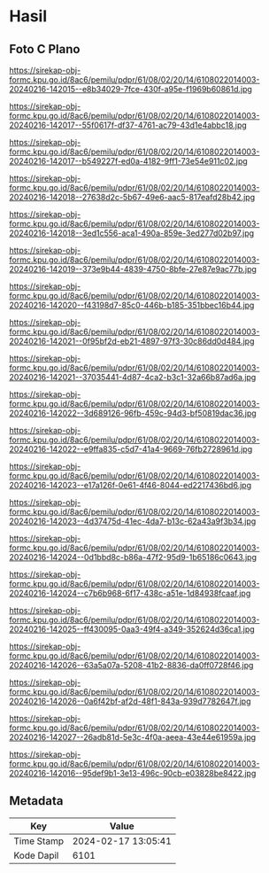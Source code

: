 # Hasil

## Foto C Plano

https://sirekap-obj-formc.kpu.go.id/8ac6/pemilu/pdpr/61/08/02/20/14/6108022014003-20240216-142015--e8b34029-7fce-430f-a95e-f1969b60861d.jpg

https://sirekap-obj-formc.kpu.go.id/8ac6/pemilu/pdpr/61/08/02/20/14/6108022014003-20240216-142017--55f0617f-df37-4761-ac79-43d1e4abbc18.jpg

https://sirekap-obj-formc.kpu.go.id/8ac6/pemilu/pdpr/61/08/02/20/14/6108022014003-20240216-142017--b549227f-ed0a-4182-9ff1-73e54e911c02.jpg

https://sirekap-obj-formc.kpu.go.id/8ac6/pemilu/pdpr/61/08/02/20/14/6108022014003-20240216-142018--27638d2c-5b67-49e6-aac5-817eafd28b42.jpg

https://sirekap-obj-formc.kpu.go.id/8ac6/pemilu/pdpr/61/08/02/20/14/6108022014003-20240216-142018--3ed1c556-aca1-490a-859e-3ed277d02b97.jpg

https://sirekap-obj-formc.kpu.go.id/8ac6/pemilu/pdpr/61/08/02/20/14/6108022014003-20240216-142019--373e9b44-4839-4750-8bfe-27e87e9ac77b.jpg

https://sirekap-obj-formc.kpu.go.id/8ac6/pemilu/pdpr/61/08/02/20/14/6108022014003-20240216-142020--f43198d7-85c0-446b-b185-351bbec16b44.jpg

https://sirekap-obj-formc.kpu.go.id/8ac6/pemilu/pdpr/61/08/02/20/14/6108022014003-20240216-142021--0f95bf2d-eb21-4897-97f3-30c86dd0d484.jpg

https://sirekap-obj-formc.kpu.go.id/8ac6/pemilu/pdpr/61/08/02/20/14/6108022014003-20240216-142021--37035441-4d87-4ca2-b3c1-32a66b87ad6a.jpg

https://sirekap-obj-formc.kpu.go.id/8ac6/pemilu/pdpr/61/08/02/20/14/6108022014003-20240216-142022--3d689126-96fb-459c-94d3-bf50819dac36.jpg

https://sirekap-obj-formc.kpu.go.id/8ac6/pemilu/pdpr/61/08/02/20/14/6108022014003-20240216-142022--e9ffa835-c5d7-41a4-9669-76fb2728961d.jpg

https://sirekap-obj-formc.kpu.go.id/8ac6/pemilu/pdpr/61/08/02/20/14/6108022014003-20240216-142023--e17a126f-0e61-4f46-8044-ed2217436bd6.jpg

https://sirekap-obj-formc.kpu.go.id/8ac6/pemilu/pdpr/61/08/02/20/14/6108022014003-20240216-142023--4d37475d-41ec-4da7-b13c-62a43a9f3b34.jpg

https://sirekap-obj-formc.kpu.go.id/8ac6/pemilu/pdpr/61/08/02/20/14/6108022014003-20240216-142024--0d1bbd8c-b86a-47f2-95d9-1b65186c0643.jpg

https://sirekap-obj-formc.kpu.go.id/8ac6/pemilu/pdpr/61/08/02/20/14/6108022014003-20240216-142024--c7b6b968-6f17-438c-a51e-1d84938fcaaf.jpg

https://sirekap-obj-formc.kpu.go.id/8ac6/pemilu/pdpr/61/08/02/20/14/6108022014003-20240216-142025--ff430095-0aa3-49f4-a349-352624d36ca1.jpg

https://sirekap-obj-formc.kpu.go.id/8ac6/pemilu/pdpr/61/08/02/20/14/6108022014003-20240216-142026--63a5a07a-5208-41b2-8836-da0ff0728f46.jpg

https://sirekap-obj-formc.kpu.go.id/8ac6/pemilu/pdpr/61/08/02/20/14/6108022014003-20240216-142026--0a6f42bf-af2d-48f1-843a-939d7782647f.jpg

https://sirekap-obj-formc.kpu.go.id/8ac6/pemilu/pdpr/61/08/02/20/14/6108022014003-20240216-142027--26adb81d-5e3c-4f0a-aeea-43e44e61959a.jpg

https://sirekap-obj-formc.kpu.go.id/8ac6/pemilu/pdpr/61/08/02/20/14/6108022014003-20240216-142016--95def9b1-3e13-496c-90cb-e03828be8422.jpg


## Metadata

| Key        | Value               |
| ---------- | ------------------- |
| Time Stamp | 2024-02-17 13:05:41 |
| Kode Dapil | 6101                |



